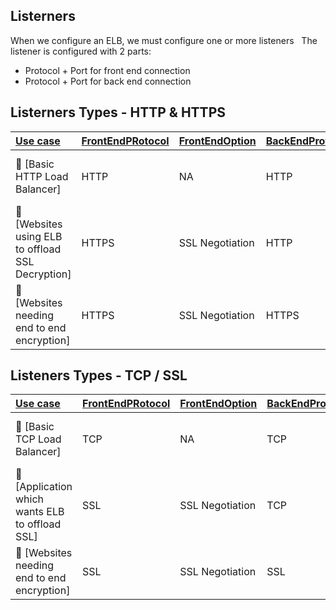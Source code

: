 ## Listerners
When we configure an ELB, we must configure one or more listeners 
 
The listener is configured with 2 parts:
* Protocol + Port for front end connection 
* Protocol + Port for back end connection 

## Listerners Types - HTTP & HTTPS

| <b><u>Use case</u></b> | <b><u>FrontEndPRotocol</u></b> | <b><u>FrontEndOption</u></b> | <b><u>BackEndProtocol</u></b> | <b><u>BackEndOption</u></b> | <b><u>Pointers</u></b> |
| :---         | :---         | :---         | :---         | :---         | :---         |
| :small_orange_diamond: [Basic HTTP Load Balancer] | HTTP | NA | HTTP | NA |  X-Forwarded for header supported |
| :small_orange_diamond: [Websites using ELB to offload SSL Decryption] | HTTPS | SSL Negotiation | HTTP |  NA  | SSL deployed in ELB |
| :small_orange_diamond: [Websites needing end to end encryption] | HTTPS | SSL Negotiation | HTTPS  | Back-end authentication  |  SSL deployed in ELB and Backend |


## Listeners Types - TCP / SSL

| <b><u>Use case</u></b> | <b><u>FrontEndPRotocol</u></b> | <b><u>FrontEndOption</u></b> | <b><u>BackEndProtocol</u></b> | <b><u>BackEndOption</u></b> | <b><u>Pointers</u></b> |
| :---         | :---         | :---         | :---         | :---         | :---         |
| :small_orange_diamond: [Basic TCP Load Balancer] | TCP | NA | TCP | NA |  Supports proxy protocol header |
| :small_orange_diamond: [Application which wants ELB to offload SSL] | SSL | SSL Negotiation | TCP |  NA  | SSL certification needs to be deployed on ELB |
| :small_orange_diamond: [Websites needing end to end encryption] | SSL | SSL Negotiation | SSL  | Back-end authentication  |  Supports SSL end to end |


 
